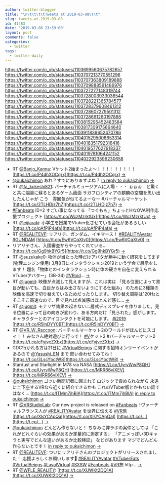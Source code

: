 ```yaml
---
author: twitter-blogger
title: "\n\t\t\t\tTweets at 2019-03-08\t\t"
slug: tweets-at-2019-03-08
id: 41483
date: '2019-03-08 23:59:00'
layout: post
comments: false
categories:
  - twitter
tags:
  - twitter-daily
---
```


https://twitter.com/o_ob/statuses/1103699560675782657 https://twitter.com/o_ob/statuses/1103707213770551296 https://twitter.com/o_ob/statuses/1103707363809189888 https://twitter.com/o_ob/statuses/1103709888591486976 https://twitter.com/o_ob/statuses/1103727277148319744 https://twitter.com/o_ob/statuses/1103728003933036544 https://twitter.com/o_ob/statuses/1103728221365784577 https://twitter.com/o_ob/statuses/1103728379608461312 https://twitter.com/o_ob/statuses/1103728607279501312 https://twitter.com/o_ob/statuses/1103728661260197888 https://twitter.com/o_ob/statuses/1103815295452483584 https://twitter.com/o_ob/statuses/1103817309175664640 https://twitter.com/o_ob/statuses/1103911839652470786 https://twitter.com/o_ob/statuses/1104015295008653314 https://twitter.com/o_ob/statuses/1104018351792316416 https://twitter.com/o_ob/statuses/1104019577627918337 https://twitter.com/o_ob/statuses/1104019781064241152 https://twitter.com/o_ob/statuses/1104022923596230658  

*   RT [@Banjo_Kanna](https://twitter.com/Banjo_Kanna): Vケット2始まったよ～！！！！！！！！！ [https://t.co/P4dhXOCgrx](https://t.co/P4dhXOCgrx) [->](https://twitter.com/o_ob/statuses/1103699560675782657)
*   [@oukaichimon](https://twitter.com/oukaichimon) あれ？すでにありますよね？ [in reply to oukaichimon](https://twitter.com/oukaichimon/statuses/1103534377701502976) [->](https://twitter.com/o_ob/statuses/1103707213770551296)
*   RT [@fa_kokeshi821](https://twitter.com/fa_kokeshi821): バーチャルミュージアムに入場・・・ ぉぉぉ　と驚くと共に脳裏に蘇るとあるゲーム画面 サガフロンティアの麒麟の空間を思い出したんじゃが こう　雰囲気が似てるよーなー #バーチャルマーケット [https://t.co/2TLHDjz7h7](https://t.co/2TLHDjz7h7) [->](https://twitter.com/o_ob/statuses/1103707363809189888)
*   [#Fanbeats](https://twitter.com/search?q=%23Fanbeats&src=hash) ID=2 すごい事になってる 「つぐもも」ちょっとHなOVA制作応援プロジェクト [https://t.co/WczMzrktUx](https://t.co/WczMzrktUx) [->](https://twitter.com/o_ob/statuses/1103709888591486976)
*   RT [@eijiaraki](https://twitter.com/eijiaraki): 小学生を授業でVtuber化させている会社があるらしい [https://t.co/pAfPjP4afa](https://t.co/pAfPjP4afa) [->](https://twitter.com/o_ob/statuses/1103727277148319744)
*   RT [@REALITEVF](https://twitter.com/REALITEVF): リアリテ、ガンダム、イキマース！ [#REALITYAvatar](https://twitter.com/search?q=%23REALITYAvatar&src=hash) [#GUNDAM](https://twitter.com/search?q=%23GUNDAM&src=hash) [https://t.co/Ew6VCqXtv0](https://t.co/Ew6VCqXtv0) [->](https://twitter.com/o_ob/statuses/1103728003933036544)
*   リアリテさん、入国審査からやってくれている… [https://t.co/Gg9hkBYGr5](https://t.co/Gg9hkBYGr5) [->](https://twitter.com/o_ob/statuses/1103728221365784577)
*   RT [@suzukake0](https://twitter.com/suzukake0): 物体が当たった時だけアバタが勝手に動く研究をしてます(物理エンジン使用) 3月8日にインタラクション2019という学会で展示をします！ 題名「物体とのインタラクション時に体の硬さを自在に変えられるVTuberアバター」(3B-34) [#VRoid](https://twitter.com/search?q=%23VRoid&src=hash)… [->](https://twitter.com/o_ob/statuses/1103728379608461312)
*   RT [@jugmit](https://twitter.com/jugmit): 映像が点滅して見えますが、これは実は 「見る位置によって黒目が動いても、白目からはみ出さないようにする仕組み」 のために3種類の映像を高速で切り替えているためだったりします。 切り替え周期は120Hzとそこそこ高速なので、目で見れば点滅感はほとんど感じ… [->](https://twitter.com/o_ob/statuses/1103728607279501312)
*   RT [@jugmit](https://twitter.com/jugmit): モナリザ効果の起きない二層式ディスプレイを作りました。見る位置によって目の向きが変わり、ある方向だけ「見られた」感がします。 キャラクターとのアイコンタクトを可能にします。 [#i2019](https://twitter.com/search?q=%23i2019&src=hash) [https://t.co/R5InDYY0BT](https://t.co/R5InDYY0BT) [->](https://twitter.com/o_ob/statuses/1103728661260197888)
*   RT [@VR_W_Raccoon](https://twitter.com/VR_W_Raccoon): バーチャルマーケット2のワールドがほんどにスゴイ！！ みなさん絶対遊びに行っで！ [#V](https://twitter.com/search?q=%23V&src=hash)ケット2 #バーチャルマーケット2 [https://t.co/cFyjvcZXbx](https://t.co/cFyjvcZXbx) [->](https://twitter.com/o_ob/statuses/1103815295452483584)
*   GDC行かれる方は21日に [#VirtualBeings](https://twitter.com/search?q=%23VirtualBeings&src=hash) に関する招待オンリーイベントがあるので [@Yasushi_EN](https://twitter.com/Yasushi_EN) まで 問い合わせてみてね！ [https://t.co/3LscYbctW8](https://t.co/3LscYbctW8) [->](https://twitter.com/o_ob/statuses/1103817309175664640)
*   Stardust and Starlight in M78 via NASA [https://t.co/UyrvWwP8QH](https://t.co/UyrvWwP8QH) [https://t.co/MRR66vlXEV](https://t.co/MRR66vlXEV) [->](https://twitter.com/o_ob/statuses/1103911839652470786)
*   [@oukaichimon](https://twitter.com/oukaichimon) ゴツい新聞記者に囲まれて ロジックで責められながら 永遠に土下座するVRなら近くに紹介できるかも これのVTuber版とかもない話ではなく... [https://t.co/ITMm7jhBlA](https://t.co/ITMm7jhBlA) [in reply to oukaichimon](https://twitter.com/oukaichimon/statuses/1103993433096577025) [->](https://twitter.com/o_ob/statuses/1104015295008653314)
*   RT [@VRStudioLab](https://twitter.com/VRStudioLab): Our new project is released on [#Fanbeats](https://twitter.com/search?q=%23Fanbeats&src=hash) ! ヴァーチャルフランス人が [#REALITYAvatar](https://twitter.com/search?q=%23REALITYAvatar&src=hash) を世界に伝える [#VR](https://twitter.com/search?q=%23VR&src=hash)旅 [https://t.co/XlsYCApQaI](https://t.co/XlsYCApQaI) [https://t.co/…](https://t.co/…) [->](https://twitter.com/o_ob/statuses/1104018351792316416)
*   [@oukaichimon](https://twitter.com/oukaichimon) どんどん作らないと！ ちなみに弊ラボの案件としては 「これがどれぐらいの効果があるか定量的に測定する」 「アニメっぽい3Dキャラと実写でどんな違いがあるか比較検証」 などがあります マジでどんどん作らないとです！ [in reply to oukaichimon](https://twitter.com/oukaichimon/statuses/1104016680827551745) [->](https://twitter.com/o_ob/statuses/1104019577627918337)
*   RT [@REALITEVF](https://twitter.com/REALITEVF): ついにリアリテさんのプロジェクトがリリースされました！ 応援よろしくお願いします📣 [#REALITYAvatar](https://twitter.com/search?q=%23REALITYAvatar&src=hash) [#VTuberEats](https://twitter.com/search?q=%23VTuberEats&src=hash) [#VirtualBeings](https://twitter.com/search?q=%23VirtualBeings&src=hash) [#LavalVirtual](https://twitter.com/search?q=%23LavalVirtual&src=hash) [#SXSW](https://twitter.com/search?q=%23SXSW&src=hash) [#Fanbeats](https://twitter.com/search?q=%23Fanbeats&src=hash) [#VR](https://twitter.com/search?q=%23VR&src=hash)旅 http… [->](https://twitter.com/o_ob/statuses/1104019781064241152)
*   RT [@WFLE_REALITY](https://twitter.com/WFLE_REALITY): [https://t.co/XUWKt2DQ1A](https://t.co/XUWKt2DQ1A) [->](https://twitter.com/o_ob/statuses/1104022923596230658)
